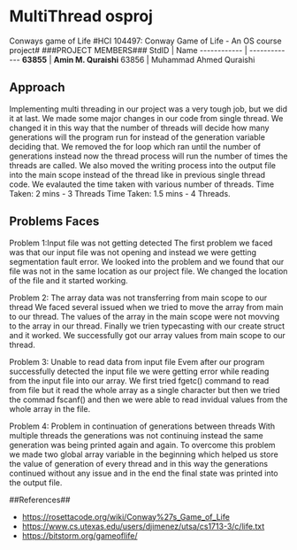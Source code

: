 # MultiThread osproj
Conways game of Life
#HCI 104497: Conway Game of Life - An OS course project#
###PROJECT MEMBERS###
StdID | Name
------------ | -------------
**63855** | **Amin M. Quraishi** <!--this is the group leader in bold-->
63856 | Muhammad Ahmed Quraishi
<!-- Replace name and student ids with acutally group member names and ids-->
## Approach ##
Implementing multi threading in our project was a very tough job, but we did it at last. We made some major changes in our code from single thread. We changed it in this way that the number of threads will decide how many generations will the program run for instead of the generation variable deciding that. We removed the for loop which ran until the number of generations instead now the thread process will run the number of times the threads are called. We also moved the writing process into the output file into the main scope instead of the thread like in previous single thread code. 
We evalauted the time taken with various number of threads. 
Time Taken: 2 mins - 3 Threads
Time Taken: 1.5 mins - 4 Threads.

## Problems Faces ##

Problem 1:Input file was not getting detected
The first problem we faced was that our input file was not opening and instead we were getting segmentation fault error. We looked into the problem and we found that our file was not in the same location as our project file. We changed the location of the file and it started working.

Problem 2: The array data was not transferring from main scope to our thread
We faced several issued when we tried to move the array from main to our thread. The values of the array in the main scope were not movving to the array in our thread. Finally we trien typecasting with our create struct and it worked. We successfully got our array values from main scope to our thread.

Problem 3: Unable to read data from input file
Evem after our program successfully detected the input file we were getting error while reading from the input file into our array. We first tried fgetc() command to read from file but it read the whole array as a single character but then we tried the commad fscanf() and then we were able to read invidual values from the whole array in the file.

Problem 4: Problem in continuation of generations between threads
With multiple threads the generations was not continuing instead the same generation was being printed again and again. To overcome this problem we made two global array variable in the beginning which helped us store the value of generation of every thread and in this way the generations continued without any issue and in the end the final state was printed into the output file. 

##References##
- https://rosettacode.org/wiki/Conway%27s_Game_of_Life
- https://www.cs.utexas.edu/users/djimenez/utsa/cs1713-3/c/life.txt
- https://bitstorm.org/gameoflife/
